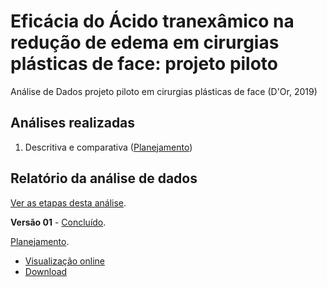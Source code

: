 # Eficácia do Ácido tranexâmico na redução de edema em cirurgias plásticas de face: projeto piloto

Análise de Dados projeto piloto em cirurgias plásticas de face (D'Or, 2019)

## Análises realizadas

1. Descritiva e comparativa ([Planejamento][proj-results])
<!-- 2. yyy ([Planejamento][proj-yyy]) -->
<!-- 3. zzz ([Planejamento][proj-zzz]) -->

[proj-results]: https://github.com/philsf-biostat/analise_dados_VL_2019a/projects/3
[proj-yyy]: https://github.com/philsf-biostat/analise_dados_VL_2019a/projects/yyy
[proj-zzz]: https://github.com/philsf-biostat/analise_dados_VL_2019a/projects/zzz

## Relatório da análise de dados

[Ver as etapas desta análise][releases].

**Versão 01** - [Concluído][milestone-prequal].

[Planejamento][v01-project].

- [Visualização online][reportviz-v01]
- [Download][pdf-v01]

<!-- **Versão 02 - Defesa** - [Em elaboração][milestone-posqual]. -->

<!-- [Planejamento][v02-project]. -->

<!-- - [Visualização online][reportviz-v02] -->
<!-- - Download -->

[releases]: https://github.com/philsf-biostat/analise_dados_VL_2019a/releases/
[milestone-prequal]: https://github.com/philsf-biostat/analise_dados_VL_2019a/milestone/1
[reportviz-v01]: report/analise_dados_VL_2019a-v01.md
[docx-v01]: report/analise_dados_VL_2019a-v01.docx?raw=true
[pdf-v01]: report/analise_dados_VL_2019a-v01.pdf?raw=true
[v01-project]: https://github.com/philsf-biostat/analise_dados_VL_2019a/projects/1

<!-- [milestone-posqual]: https://github.com/philsf-biostat/analise_dados_VL_2019a/milestone/xxx -->
<!-- [reportviz-v02]: report/xxx-v02.md -->
<!-- [docx-v02]: report/xxx-v02.docx?raw=true -->
<!-- [v02-project]: https://github.com/philsf-biostat/analise_dados_VL_2019a/projects/xxx -->
